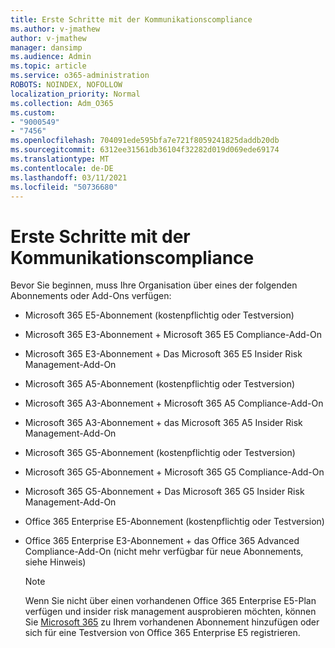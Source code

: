 ```yaml
---
title: Erste Schritte mit der Kommunikationscompliance
ms.author: v-jmathew
author: v-jmathew
manager: dansimp
ms.audience: Admin
ms.topic: article
ms.service: o365-administration
ROBOTS: NOINDEX, NOFOLLOW
localization_priority: Normal
ms.collection: Adm_O365
ms.custom:
- "9000549"
- "7456"
ms.openlocfilehash: 704091ede595bfa7e721f8059241825daddb20db
ms.sourcegitcommit: 6312ee31561db36104f32282d019d069ede69174
ms.translationtype: MT
ms.contentlocale: de-DE
ms.lasthandoff: 03/11/2021
ms.locfileid: "50736680"
---
```

# <a name="get-started-with-communication-compliance"></a>Erste Schritte mit der Kommunikationscompliance

Bevor Sie beginnen, muss Ihre Organisation über eines der folgenden Abonnements oder Add-Ons verfügen:

* Microsoft 365 E5-Abonnement (kostenpflichtig oder Testversion)
* Microsoft 365 E3-Abonnement + Microsoft 365 E5 Compliance-Add-On
* Microsoft 365 E3-Abonnement + Das Microsoft 365 E5 Insider Risk Management-Add-On
* Microsoft 365 A5-Abonnement (kostenpflichtig oder Testversion)
* Microsoft 365 A3-Abonnement + Microsoft 365 A5 Compliance-Add-On
* Microsoft 365 A3-Abonnement + das Microsoft 365 A5 Insider Risk Management-Add-On
* Microsoft 365 G5-Abonnement (kostenpflichtig oder Testversion)
* Microsoft 365 G5-Abonnement + Microsoft 365 G5 Compliance-Add-On
* Microsoft 365 G5-Abonnement + Das Microsoft 365 G5 Insider Risk Management-Add-On
* Office 365 Enterprise E5-Abonnement (kostenpflichtig oder Testversion)
* Office 365 Enterprise E3-Abonnement + das Office 365 Advanced Compliance-Add-On (nicht mehr verfügbar für neue Abonnements, siehe Hinweis)

    > [!NOTE]
    > Wenn Sie nicht über einen vorhandenen Office 365 Enterprise E5-Plan verfügen und insider risk management ausprobieren möchten, können Sie [Microsoft 365](https://go.microsoft.com/fwlink/?linkid=2130508) zu Ihrem vorhandenen Abonnement hinzufügen oder sich für eine Testversion von Office 365 Enterprise E5 registrieren.
